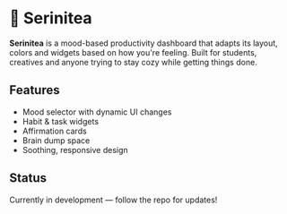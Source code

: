# 🍵 Serinitea

**Serinitea** is a mood-based productivity dashboard that adapts its layout, colors and widgets based on how you're feeling. Built for students, creatives and anyone trying to stay cozy while getting things done.

## Features
- Mood selector with dynamic UI changes
- Habit & task widgets
- Affirmation cards
- Brain dump space
- Soothing, responsive design

## Status
Currently in development — follow the repo for updates!
